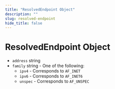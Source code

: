 ```yaml
---
title: "ResolvedEndpoint Object"
description: ""
slug: resolved-endpoint
hide_title: false
---
```


# ResolvedEndpoint Object

* `address` string
* `family` string - One of the following:
  * `ipv4` - Corresponds to `AF_INET`
  * `ipv6` - Corresponds to `AF_INET6`
  * `unspec` - Corresponds to `AF_UNSPEC`
